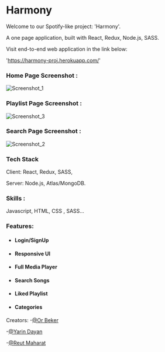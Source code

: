 # Harmony
Welcome to our Spotify-like project: 'Harmony'.

A one page application, built with React, Redux, Node.js, SASS.

Visit end-to-end web application in the link below:

'https://harmony-proj.herokuapp.com/'

### Home Page Screenshot :
![Screenshot_1](https://user-images.githubusercontent.com/103526611/200299106-570ee33b-21fb-45a7-92c1-353c437a2752.png)

### Playlist Page Screenshot :
![Screenshot_3](https://user-images.githubusercontent.com/103526611/200299482-5a0227cc-f478-4f48-a2e2-e5d3405db855.png)

### Search Page Screenshot :
![Screenshot_2](https://user-images.githubusercontent.com/103526611/200299501-72d83fe7-973b-42fc-acc8-65c1d56fe39f.png)

### Tech Stack

Client: React, Redux, SASS,

Server: Node.js, Atlas/MongoDB.
<!-- - , Cloudinary. (backend-repository) -->

### Skills : 
Javascript, HTML, CSS , SASS...

### Features: 
- #### Login/SignUp
- #### Responsive UI
- #### Full Media Player
- #### Search Songs
- #### Liked Playlist
- #### Categories


Creators: 
-[@Or Beker](https://github.com/Bekero)

-[@Yarin Dayan](https://github.com/YarinDay)

-[@Reut Maharat](https://github.com/ReutMaharat)
